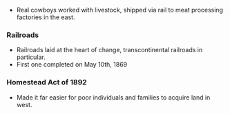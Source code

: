 - Real cowboys worked with livestock, shipped via rail to meat processing factories in the east.

### Railroads
- Railroads laid at the heart of change, transcontinental railroads in particular.
- First one completed on May 10th, 1869

### Homestead Act of 1892
- Made it far easier for poor individuals and families to acquire land in west.